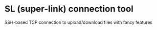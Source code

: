 # SL (super-link) connection tool
SSH-based TCP connection to upload/download files with fancy features
